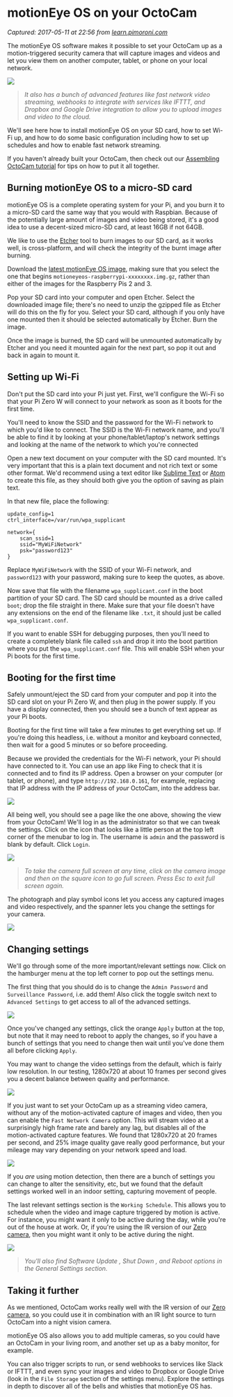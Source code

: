 # motionEye OS on your OctoCam

_Captured: 2017-05-11 at 22:56 from [learn.pimoroni.com](https://learn.pimoroni.com/tutorial/sandyj/motioneye-os-on-your-octocam)_

The motionEye OS software makes it possible to set your OctoCam up as a motion-triggered security camera that will capture images and videos and let you view them on another computer, tablet, or phone on your local network.

![](https://learn.pimoroni.com/static/repos/learn/sandyj/motioneye-os-on-your-octocam-large.jpg)

> _It also has a bunch of advanced features like fast network video streaming, webhooks to integrate with services like IFTTT, and Dropbox and Google Drive integration to allow you to upload images and video to the cloud._

We'll see here how to install motionEye OS on your SD card, how to set Wi-Fi up, and how to do some basic configuration including how to set up schedules and how to enable fast network streaming.

If you haven't already built your OctoCam, then check out our [Assembling OctoCam tutorial](https://learn.pimoroni.com/tutorial/sandyj/assembling-octocam) for tips on how to put it all together.

## Burning motionEye OS to a micro-SD card

motionEye OS is a complete operating system for your Pi, and you burn it to a micro-SD card the same way that you would with Raspbian. Because of the potentially large amount of images and video being stored, it's a good idea to use a decent-sized micro-SD card, at least 16GB if not 64GB.

We like to use the [Etcher](https://etcher.io/) tool to burn images to our SD card, as it works well, is cross-platform, and will check the integrity of the burnt image after burning.

Download the [latest motionEye OS image](https://github.com/ccrisan/motioneyeos/releases), making sure that you select the one that begins `motioneyeos-raspberrypi-xxxxxxxx.img.gz`, rather than either of the images for the Raspberry Pis 2 and 3.

Pop your SD card into your computer and open Etcher. Select the downloaded image file; there's no need to unzip the gzipped file as Etcher will do this on the fly for you. Select your SD card, although if you only have one mounted then it should be selected automatically by Etcher. Burn the image.

Once the image is burned, the SD card will be unmounted automatically by Etcher and you need it mounted again for the next part, so pop it out and back in again to mount it.

## Setting up Wi-Fi

Don't put the SD card into your Pi just yet. First, we'll configure the Wi-Fi so that your Pi Zero W will connect to your network as soon as it boots for the first time.

You'll need to know the SSID and the password for the Wi-Fi network to which you'd like to connect. The SSID is the Wi-Fi network name, and you'll be able to find it by looking at your phone/tablet/laptop's network settings and looking at the name of the network to which you're connected

Open a new text document on your computer with the SD card mounted. It's very important that this is a plain text document and not rich text or some other format. We'd recommend using a text editor like [Sublime Text](https://www.sublimetext.com/3) or [Atom](https://atom.io/) to create this file, as they should both give you the option of saving as plain text.

In that new file, place the following:
    
    
    update_config=1
    ctrl_interface=/var/run/wpa_supplicant
    
    network={
        scan_ssid=1
        ssid="MyWiFiNetwork"
        psk="password123"
    }
    

Replace `MyWiFiNetwork` with the SSID of your Wi-Fi network, and `password123` with your password, making sure to keep the quotes, as above.

Now save that file with the filename `wpa_supplicant.conf` in the boot partition of your SD card. The SD card should be mounted as a drive called `boot`; drop the file straight in there. Make sure that your file doesn't have any extensions on the end of the filename like `.txt`, it should just be called `wpa_supplicant.conf`.

If you want to enable SSH for debugging purposes, then you'll need to create a completely blank file called `ssh` and drop it into the boot partition where you put the `wpa_supplicant.conf` file. This will enable SSH when your Pi boots for the first time.

## Booting for the first time

Safely unmount/eject the SD card from your computer and pop it into the SD card slot on your Pi Zero W, and then plug in the power supply. If you have a display connected, then you should see a bunch of text appear as your Pi boots.

Booting for the first time will take a few minutes to get everything set up. If you're doing this headless, i.e. without a monitor and keyboard connected, then wait for a good 5 minutes or so before proceeding.

Because we provided the credentials for the Wi-Fi network, your Pi should have connected to it. You can use an app like Fing to check that it is connected and to find its IP address. Open a browser on your computer (or tablet, or phone), and type `http://192.168.0.161`, for example, replacing that IP address with the IP address of _your_ OctoCam, into the address bar.

![](https://learn.pimoroni.com/static/repos/learn/sandyj/motioneye-os-on-your-octocam-1.jpeg)

All being well, you should see a page like the one above, showing the view from your OctoCam! We'll log in as the administrator so that we can tweak the settings. Click on the icon that looks like a little person at the top left corner of the menubar to log in. The username is `admin` and the password is blank by default. Click `Login`.

![](https://learn.pimoroni.com/static/repos/learn/sandyj/motioneye-os-on-your-octocam-2.jpeg)

> _To take the camera full screen at any time, click on the camera image and then on the square icon to go full screen. Press Esc to exit full screen again._

The photograph and play symbol icons let you access any captured images and video respectively, and the spanner lets you change the settings for your camera.

![](https://learn.pimoroni.com/static/repos/learn/sandyj/motioneye-os-on-your-octocam-9.jpeg)

## Changing settings

We'll go through some of the more important/relevant settings now. Click on the hamburger menu at the top left corner to pop out the settings menu.

The first thing that you should do is to change the `Admin Password` and `Surveillance Password`, i.e. add them! Also click the toggle switch next to `Advanced Settings` to get access to all of the advanced settings.

![](https://learn.pimoroni.com/static/repos/learn/sandyj/motioneye-os-on-your-octocam-4.jpeg)

Once you've changed any settings, click the orange `Apply` button at the top, but note that it may need to reboot to apply the changes, so if you have a bunch of settings that you need to change then wait until you've done them all before clicking `Apply`.

You may want to change the video settings from the default, which is fairly low resolution. In our testing, 1280x720 at about 10 frames per second gives you a decent balance between quality and performance.

![](https://learn.pimoroni.com/static/repos/learn/sandyj/motioneye-os-on-your-octocam-5.jpeg)

If you just want to set your OctoCam up as a streaming video camera, without any of the motion-activated capture of images and video, then you can enable the `Fast Network Camera` option. This will stream video at a surprisingly high frame rate and barely any lag, but disables all of the motion-activated capture features. We found that 1280x720 at 20 frames per second, and 25% image quality gave really good performance, but your mileage may vary depending on your network speed and load.

![](https://learn.pimoroni.com/static/repos/learn/sandyj/motioneye-os-on-your-octocam-6.jpeg)

If you _are_ using motion detection, then there are a bunch of settings you can change to alter the sensitivity, etc, but we found that the default settings worked well in an indoor setting, capturing movement of people.

The last relevant settings section is the `Working Schedule`. This allows you to schedule when the video and image capture triggered by motion is active. For instance, you might want it only to be active during the day, while you're out of the house at work. Or, if you're using the IR version of our [Zero camera](https://shop.pimoroni.com/products/raspberry-pi-zero-camera-module), then you might want it only to be active during the night.

![](https://learn.pimoroni.com/static/repos/learn/sandyj/motioneye-os-on-your-octocam-8.jpeg)

> _You'll also find Software Update , Shut Down , and Reboot options in the General Settings section._

## Taking it further

As we mentioned, OctoCam works really well with the IR version of our [Zero camera](https://shop.pimoroni.com/products/raspberry-pi-zero-camera-module), so you could use it in combination with an IR light source to turn OctoCam into a night vision camera.

motionEye OS also allows you to add multiple cameras, so you could have an OctoCam in your living room, and another set up as a baby monitor, for example.

You can also trigger scripts to run, or send webhooks to services like Slack or IFTTT, and even sync your images and video to Dropbox or Google Drive (look in the `File Storage` section of the settings menu). Explore the settings in depth to discover all of the bells and whistles that motionEye OS has.
